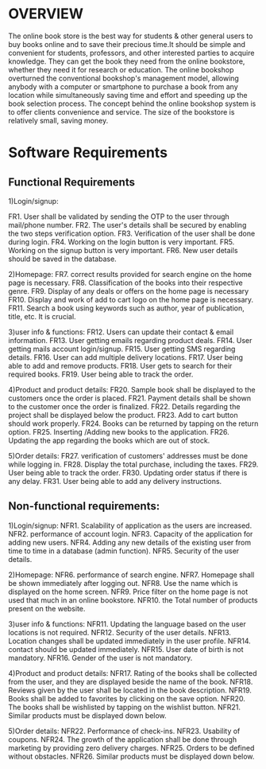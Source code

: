 
# OVERVIEW
The online book store is the best way for students & other general users to buy books online and to save their precious time.It should be simple and convenient for students, professors, and other interested parties to acquire knowledge. They can get the book they need from the online bookstore, whether they need it for research or education. The online bookshop overturned the conventional bookshop's management model, allowing anybody with a computer or smartphone to purchase a book from any location while simultaneously saving time and effort and speeding up the book selection process. The concept behind the online bookshop system is to offer clients convenience and service. The size of the bookstore is relatively small, saving money.

# Software Requirements
## Functional Requirements

1)Login/signup:

FR1. User shall be validated by sending the OTP to the user through mail/phone number.
FR2. The user's details shall be secured by enabling the two steps verification option.
FR3. Verification of the user shall be done during login.
FR4. Working on the login button is very important.
FR5. Working on the signup button is very important.
FR6. New user details should be saved in the database.

2)Homepage:
FR7. correct results provided for search engine on the home page is necessary.
FR8. Classification of the books into their respective genre.
FR9. Display of any deals or offers on the home page is necessary
FR10. Display and work of add to cart logo on the home page is necessary.
FR11. Search a book using keywords such as author, year of publication, title, etc. It is crucial.

3)user info & functions:
FR12. Users can update their contact & email information.
FR13. User getting emails regarding product deals.
FR14. User getting mails account login/signup.
FR15. User getting SMS regarding details.
FR16. User can add multiple delivery locations.
FR17. User being able to add and remove products.
FR18. User gets to search for their required books.
FR19. User being able to track the order.

4)Product and product details:
FR20. Sample book shall be displayed to the customers once the order is placed.
FR21. Payment details shall be shown to the customer once the order is finalized.
FR22. Details regarding the project shall be displayed below the product.
FR23. Add to cart button should work properly.
FR24. Books can be returned by tapping on the return option.
FR25. Inserting /Adding new books to the application.
FR26. Updating the app regarding the books which are out of stock.

5)Order details:
FR27. verification of customers' addresses must be done while logging in.
FR28. Display the total purchase, including the taxes.
FR29. User being able to track the order.
FR30. Updating order status if there is any delay.
FR31. User being able to add any delivery instructions.

## Non-functional requirements:

1)Login/signup:
NFR1. Scalability of application as the users are increased.
NFR2. performance of account login.
NFR3. Capacity of the application for adding new users.
NFR4. Adding any new details of the existing user from time to time in a database (admin function).
NFR5. Security of the user details.

2)Homepage:
NFR6. performance of search engine.
NFR7. Homepage shall be shown immediately after logging out.
NFR8. Use the name which is displayed on the home screen.
NFR9. Price filter on the home page is not used that much in an online bookstore.
NFR10. the Total number of products present on the website.

3)user info & functions:
NFR11. Updating the language based on the user locations is not required.
NFR12. Security of the user details.
NFR13. Location changes shall be updated immediately in the user profile.
NFR14. contact should be updated immediately.
NFR15. User date of birth is not mandatory.
NFR16. Gender of the user is not mandatory.

4)Product and product details:
NFR17. Rating of the books shall be collected from the user, and they are displayed beside the name of the book.
NFR18. Reviews given by the user shall be located in the book description.
NFR19. Books shall be added to favorites by clicking on the save option.
NFR20. The books shall be wishlisted by tapping on the wishlist button.
NFR21. Similar products must be displayed down below.

5)Order details:
NFR22. Performance of check-ins.
NFR23. Usability of coupons.
NFR24. The growth of the application shall be done through marketing by providing zero delivery charges.
NFR25. Orders to be defined without obstacles.
NFR26. Similar products must be displayed down below.
 
